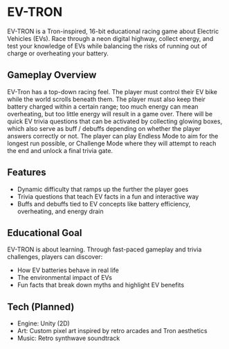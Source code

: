 # EV-TRON

EV-TRON is a Tron-inspired, 16-bit educational racing game about Electric Vehicles (EVs). Race through a neon digital highway, collect energy, and test your knowledge of EVs while balancing the risks of running out of charge or overheating your battery.

## Gameplay Overview

EV-Tron has a top-down racing feel. The player must control their EV bike while the world scrolls beneath them. The player must also keep their battery charged within a certain range; too much energy can mean overheating, but too little energy will result in a game over.
There will be quick EV trivia questions that can be activated by collecting glowing boxes, which also serve as buff / debuffs depending on whether the player answers correctly or not.
The player can play Endless Mode to aim for the longest run possible, or Challenge Mode where they will attempt to reach the end and unlock a final trivia gate.

## Features

- Dynamic difficulty that ramps up the further the player goes
- Trivia questions that teach EV facts in a fun and interactive way
- Buffs and debuffs tied to EV concepts like battery efficiency, overheating, and energy drain

## Educational Goal

EV-TRON is about learning. Through fast-paced gameplay and trivia challenges, players can discover:
- How EV batteries behave in real life
- The environmental impact of EVs
- Fun facts that break down myths and highlight EV benefits

## Tech (Planned)
- Engine: Unity (2D)
- Art: Custom pixel art inspired by retro arcades and Tron aesthetics
- Music: Retro synthwave soundtrack
